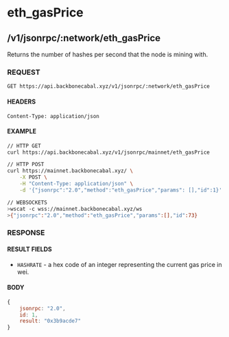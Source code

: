 # eth_gasPrice

## /v1/jsonrpc/:network/eth_gasPrice

Returns the number of hashes per second that the node is mining with.

### REQUEST

`GET https://api.backbonecabal.xyz/v1/jsonrpc/:network/eth_gasPrice`

#### HEADERS

`Content-Type: application/json`

#### EXAMPLE

```bash
// HTTP GET
curl https://api.backbonecabal.xyz/v1/jsonrpc/mainnet/eth_gasPrice

// HTTP POST
curl https://mainnet.backbonecabal.xyz/ \
    -X POST \
    -H "Content-Type: application/json" \
    -d '{"jsonrpc":"2.0","method":"eth_gasPrice","params": [],"id":1}'

// WEBSOCKETS
>wscat -c wss://mainnet.backbonecabal.xyz/ws
>{"jsonrpc":"2.0","method":"eth_gasPrice","params":[],"id":73}
```

### RESPONSE

#### RESULT FIELDS

- `HASHRATE` - a hex code of an integer representing the current gas
  price in wei.

#### BODY

```js
{
    jsonrpc: "2.0",
    id: 1,
    result: "0x3b9acde7"
}
```
